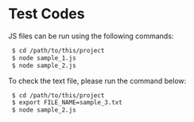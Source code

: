 # Test Codes

JS files can be run using the following commands:

   ```sh
    $ cd /path/to/this/project
    $ node sample_1.js
    $ node sample_2.js
   ```
To check the text file, please run the command below:

   ```sh
    $ cd /path/to/this/project
    $ export FILE_NAME=sample_3.txt
    $ node sample_2.js
   ```